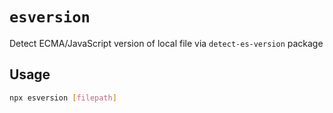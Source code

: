 # `esversion`

Detect ECMA/JavaScript version of local file via `detect-es-version` package

## Usage
```bash
npx esversion [filepath]
```